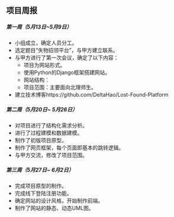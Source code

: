 ## 项目周报
##### 第一周（5月13日~5月9日）
- 小组成立，确定人员分工。
- 选定题目“失物招领平台”，与甲方建立联系。
- 与甲方进行了第一次会议，确定了以下内容：
	- 项目为网站形式。
	- 使用Python的Django框架搭建网站。
	- 网站结构：
	- 项目范围：主要面向北理师生。
- 建立技术博客https://github.com/DeltaHao/Lost-Found-Platform

##### 第二周（5月20日~ 5月26日）
- 对项目进行了结构化需求分析。
- 进行了过程建模和数据建模。
- 制作了初版项目原型。
- 制作了网页框架，每个页面即基本的跳转逻辑。
- 与甲方交流，修改了项目范围。

##### 第三周（5月27日~ 6月2日）
- 完成项目原型的制作。
- 完成线下登陆注册功能。
- 确定网站的设计风格，开始制作前端。
- 制作了网站的静态、动态UML图。